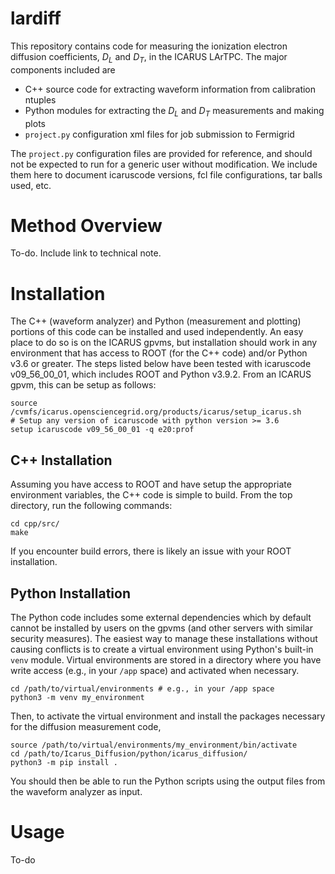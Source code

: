 # lardiff

This repository contains code for measuring the ionization electron diffusion coefficients, $D_L$ and $D_T$, in the ICARUS LArTPC. The major components included are
- C++ source code for extracting waveform information from calibration ntuples
- Python modules for extracting the $D_L$ and $D_T$ measurements and making plots
- `project.py` configuration xml files for job submission to Fermigrid

The `project.py` configuration files are provided for reference, and should not be expected to run for a generic user without modification. We include them here to document icaruscode versions, fcl file configurations, tar balls used, etc.

# Method Overview
To-do. Include link to technical note.

# Installation

The C++ (waveform analyzer) and Python (measurement and plotting) portions of this code can be installed and used independently. An easy place to do so is on the ICARUS gpvms, but installation should work in any environment that has access to ROOT (for the C++ code) and/or Python v3.6 or greater. The steps listed below have been tested with icaruscode v09_56_00_01, which includes ROOT and Python v3.9.2. From an ICARUS gpvm, this can be setup as follows:

```
source /cvmfs/icarus.opensciencegrid.org/products/icarus/setup_icarus.sh
# Setup any version of icaruscode with python version >= 3.6
setup icaruscode v09_56_00_01 -q e20:prof 
```

## C++ Installation
Assuming you have access to ROOT and have setup the appropriate environment variables, the C++ code is simple to build. From the top directory, run the following commands:
```
cd cpp/src/
make
```
If you encounter build errors, there is likely an issue with your ROOT installation.

## Python Installation

The Python code includes some external dependencies which by default cannot be installed by users on the gpvms (and other servers with similar security measures). The easiest way to manage these installations without causing conflicts is to create a virtual environment using Python's built-in `venv` module. Virtual environments are stored in a directory where you have write access (e.g., in your `/app` space) and activated when necessary.
```
cd /path/to/virtual/environments # e.g., in your /app space
python3 -m venv my_environment
```
Then, to activate the virtual environment and install the packages necessary for the diffusion measurement code,
```
source /path/to/virtual/environments/my_environment/bin/activate
cd /path/to/Icarus_Diffusion/python/icarus_diffusion/
python3 -m pip install .
```

You should then be able to run the Python scripts using the output files from the waveform analyzer as input.

# Usage
To-do
